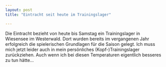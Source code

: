 ```yaml
---
layout: post
title: "Eintracht seit heute im Trainingslager"

---
```


Die Eintracht bezieht von  heute bis Samstag ein Trainingslager in Wiesensee im Westerwald. Dort wurden bereits im vergangenen Jahr erfolgreich die spielerischen Grundlagen für die Saison gelegt. Ich muss mich jetzt leider auch in mein persönliches (Kopf-)Trainingslager zurückziehen. Auch wenn ich bei diesen Temperaturen eigentlich besseres zu tun hätte...



